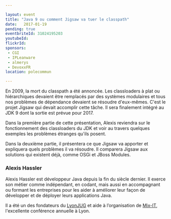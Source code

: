 ```yaml
---

layout: event
title: "Java 9 ou comment Jigsaw va tuer le classpath"
date:   2017-01-19
pending: true
eventbriteId: 31024195203
youtubeId:
flickrId: 
sponsors:
 - CGI
 - IPLeanware
 - almerys
 - DevoxxFR
location: polecommun

---
```


En 2009, la mort du classpath a été annoncée. Les classloaders à plat ou hiérarchiques devaient être remplacés par des systèmes modulaires et tous nos problèmes de dépendance devaient se résoudre d'eux-mêmes. C'est le projet Jigsaw qui devait accomplir cette tâche. Il sera finalement intégré au JDK 9 dont la sortie est prévue pour 2017.

Dans la première partie de cette présentation, Alexis reviendra sur le fonctionnement des classloaders du JDK et voir au travers quelques exemples les problèmes étranges qu'ils posent.

Dans la deuxième partie, il présentera ce que Jigsaw va apporter et expliquera quels problèmes il va résoudre. Il comparera Jigsaw aux solutions qui existent déjà, comme OSGi et JBoss Modules.

### Alexis Hassler

Alexis Hassler est développeur Java depuis la fin du siècle dernier. Il exerce son métier comme indépendant, en codant, mais aussi en accompagnant ou formant les entreprises pour les aider à améliorer leur façon de développer et de déployer leurs applications Java. 

Il a été un des fondateurs du [LyonJUG](http://www.lyonjug.org/) et aide à l’organisation de [Mix-IT](http://www.mix-it.fr/), l'excellente conférence annuelle à Lyon.

